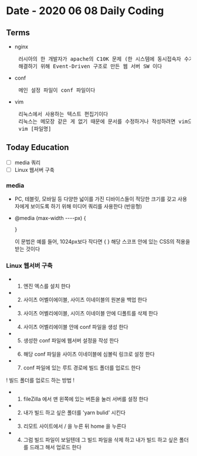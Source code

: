 # Date - 2020 06 08 Daily Coding

## Terms

- nginx
<pre>
    러시아의 한 개발자가 apache의 C10K 문제 (한 시스템에 동시접속자 수가 1만명이 넘어갈 때 효율적인 방안) 를
    해결하기 위해 Event-Driven 구조로 만든 웹 서버 SW 이다
</pre>

- conf
<pre>
    메인 설정 파일이 conf 파일이다 
</pre>

- vim
<pre>
    리눅스에서 사용하는 텍스트 편집기이다
    리눅스는 메모장 같은 게 없기 때문에 문서를 수정하거나 작성하려면 vim으로 파일을 열어야한다
    vim [파일명]
</pre>

## Today Education

- [ ] media 쿼리
- [ ] Linux 웹서버 구축

### media

- PC, 테블릿, 모바일 등 다양한 넓이를 가진 디바이스들이 적당한 크기를 갖고 사용자에게 보이도록 하기 위해 미디어 쿼리를 사용한다 (반응형)
- @media (max-width ----px) {

  }

  이 문법은 예를 들어, 1024px보다 작다면 { } 해당 스코프 안에 있는 CSS의 적용을 받는 것이다

### Linux 웹서버 구축

- 1. 엔진 엑스를 설치 한다
- 2. 사이츠 어벨이에이블, 사이츠 이네이블의 원본을 백업 한다
- 3. 사이츠 어벨리에이블, 시이츠 이네이블 안에 디폴트를 삭제 한다
- 4. 사이츠 어벨리에이블 안에 conf 파일을 생성 한다
- 5. 생성한 conf 파일에 웹서버 설정을 작성 한다
- 6. 해당 conf 파일을 사이츠 이네이블에 심볼릭 링크로 설정 한다
- 7. conf 파일에 있는 루트 경로에 빌드 폴더를 업로드 한다

! 빌드 폴더를 업로드 하는 방법 !

- 1. fileZilla 에서 맨 왼쪽에 있는 버튼을 눌러 서버를 설정 한다
- 2. 내가 빌드 하고 싶은 폴더를 'yarn bulid' 시킨다
- 3. 리모트 사이트에서 / 을 누른 뒤 home 을 누른다
- 4. 그럼 빌드 파일이 보일텐데 그 빌드 파일을 삭제 하고 내가 빌드 하고 싶은 폴더를 드래그 해서 업로드 한다
